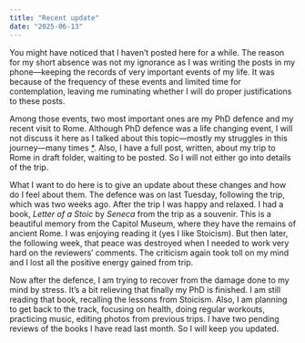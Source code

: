 ```yaml
---
title: "Recent update"
date: "2025-06-13"
---
```


You might have noticed that I haven’t posted here for a while. The reason for my short absence was not my ignorance as I was writing the posts in my phone—keeping the records of very important events of my life. It was because of the frequency of these events and limited time for contemplation, leaving me ruminating whether I will do proper justifications to these posts.

Among those events, two most important ones are my PhD defence and my recent visit to Rome. Although PhD defence was a life changing event, I will not discuss it here as I talked about this topic—mostly my struggles in this journey—many times [*](https://sigmarootpi.com/tags/phd/). Also, I have a full post, written, about my trip to Rome in draft folder, waiting to be posted. So I will not either go into details of the trip.

What I want to do here is to give an update about these changes and how do I feel about them. The defence was on last Tuesday, following the trip, which was two weeks ago. After the trip I was happy and relaxed. I had a book,   *Letter of a Stoic* by *Seneca* from the trip as a souvenir. This is a beautiful memory from the Capitol Museum, where they have the remains of ancient Rome. I was enjoying reading it (yes I like Stoicism). But then later, the following week, that peace was destroyed when I needed to work very hard on the reviewers’ comments. The criticism again took toll on my mind and I lost all the positive energy gained from trip.

Now after the defence, I am trying to recover from the damage done to my mind by stress. It’s a bit relieving that finally my PhD is finished. I am still reading that book, recalling the lessons from Stoicism. Also, I am planning to get back to the track, focusing on health, doing regular workouts, practicing music, editing photos from previous trips. I have two pending reviews of the books I have read last month. So I will keep you updated.
